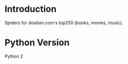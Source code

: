 # Introduction

Spiders for douban.com's top250 (books, movies, music).


# Python Version
Python 2
